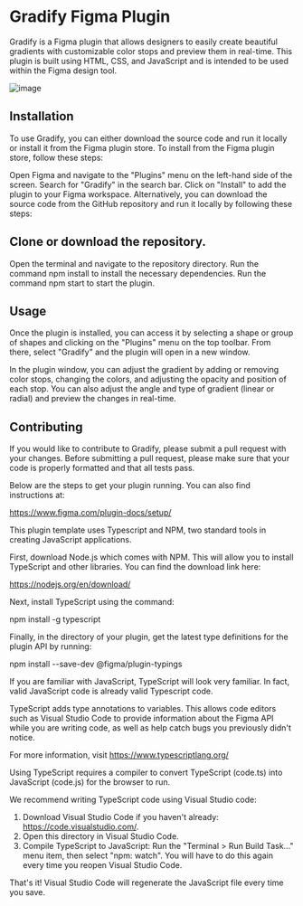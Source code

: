 
# Gradify Figma Plugin

Gradify is a Figma plugin that allows designers to easily create beautiful gradients with customizable color stops and preview them in real-time. This plugin is built using HTML, CSS, and JavaScript and is intended to be used within the Figma design tool.

![image](https://user-images.githubusercontent.com/93905743/225101176-2814a0f8-7197-4072-a135-813ef2d08905.png)

## Installation
To use Gradify, you can either download the source code and run it locally or install it from the Figma plugin store. To install from the Figma plugin store, follow these steps:

Open Figma and navigate to the "Plugins" menu on the left-hand side of the screen.
Search for "Gradify" in the search bar.
Click on "Install" to add the plugin to your Figma workspace.
Alternatively, you can download the source code from the GitHub repository and run it locally by following these steps:
## Clone or download the repository.
Open the terminal and navigate to the repository directory.
Run the command npm install to install the necessary dependencies.
Run the command npm start to start the plugin.

## Usage
Once the plugin is installed, you can access it by selecting a shape or group of shapes and clicking on the "Plugins" menu on the top toolbar. From there, select "Gradify" and the plugin will open in a new window.

In the plugin window, you can adjust the gradient by adding or removing color stops, changing the colors, and adjusting the opacity and position of each stop. You can also adjust the angle and type of gradient (linear or radial) and preview the changes in real-time.

## Contributing
If you would like to contribute to Gradify, please submit a pull request with your changes. Before submitting a pull request, please make sure that your code is properly formatted and that all tests pass.





Below are the steps to get your plugin running. You can also find instructions at:

  https://www.figma.com/plugin-docs/setup/

This plugin template uses Typescript and NPM, two standard tools in creating JavaScript applications.

First, download Node.js which comes with NPM. This will allow you to install TypeScript and other
libraries. You can find the download link here:

  https://nodejs.org/en/download/

Next, install TypeScript using the command:

  npm install -g typescript

Finally, in the directory of your plugin, get the latest type definitions for the plugin API by running:

  npm install --save-dev @figma/plugin-typings

If you are familiar with JavaScript, TypeScript will look very familiar. In fact, valid JavaScript code
is already valid Typescript code.

TypeScript adds type annotations to variables. This allows code editors such as Visual Studio Code
to provide information about the Figma API while you are writing code, as well as help catch bugs
you previously didn't notice.

For more information, visit https://www.typescriptlang.org/

Using TypeScript requires a compiler to convert TypeScript (code.ts) into JavaScript (code.js)
for the browser to run.

We recommend writing TypeScript code using Visual Studio code:

1. Download Visual Studio Code if you haven't already: https://code.visualstudio.com/.
2. Open this directory in Visual Studio Code.
3. Compile TypeScript to JavaScript: Run the "Terminal > Run Build Task..." menu item,
    then select "npm: watch". You will have to do this again every time
    you reopen Visual Studio Code.

That's it! Visual Studio Code will regenerate the JavaScript file every time you save.
